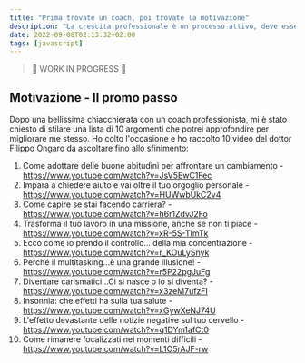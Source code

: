 ```yaml
---
title: "Prima trovate un coach, poi trovate la motivazione"
description: "La crescita professionale è un processo attivo, deve essere vissuto con umiltà e con gentilezza"
date: 2022-09-08T02:13:32+02:00
tags: [javascript]
---
```


> 🚧 WORK IN PROGRESS 🚧

## Motivazione - Il promo passo

Dopo una bellissima chiacchierata con un coach professionista, 
mi è stato chiesto di stilare una lista di 10 argomenti che potrei approfondire 
per migliorare me stesso. Ho colto l'occasione e ho raccolto 10 video 
del dottor Filippo Ongaro da ascoltare fino allo sfinimento:

1. Come adottare delle buone abitudini per affrontare un cambiamento - https://www.youtube.com/watch?v=JsV5EwC1Fec
2. Impara a chiedere aiuto e vai oltre il tuo orgoglio personale - https://www.youtube.com/watch?v=HUWwbUkC2v4
3. Come capire se stai facendo carriera? - https://www.youtube.com/watch?v=h6r1ZdvJ2Fo
4. Trasforma il tuo lavoro in una missione, anche se non ti piace - https://www.youtube.com/watch?v=xR-5S-TImTk
5. Ecco come io prendo il controllo... della mia concentrazione - https://www.youtube.com/watch?v=r_KOuLySnyk
6. Perché il multitasking...è una grande illusione! - https://www.youtube.com/watch?v=r5P22pgJuFg
7. Diventare carismatici...Ci si nasce o lo si diventa? - https://www.youtube.com/watch?v=x3zeM7ufzFI
8. Insonnia: che effetti ha sulla tua salute - https://www.youtube.com/watch?v=xGywXeNJ74U
9. L'effetto devastante delle notizie negative sul tuo cervello - https://www.youtube.com/watch?v=q1DYm1afCt0
10. Come rimanere focalizzati nei momenti difficili - https://www.youtube.com/watch?v=L1O5rAJF-rw
